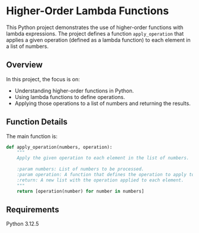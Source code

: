 # Higher-Order Lambda Functions

This Python project demonstrates the use of higher-order functions with lambda expressions. The project defines a function `apply_operation` that applies a given operation (defined as a lambda function) to each element in a list of numbers.

## Overview

In this project, the focus is on:
- Understanding higher-order functions in Python.
- Using lambda functions to define operations.
- Applying those operations to a list of numbers and returning the results.

## Function Details

The main function is:

```python
def apply_operation(numbers, operation):
    """
    Apply the given operation to each element in the list of numbers.
    
    :param numbers: List of numbers to be processed.
    :param operation: A function that defines the operation to apply to each element.
    :return: A new list with the operation applied to each element.
    """
    return [operation(number) for number in numbers]
```
##  Requirements
Python 3.12.5
